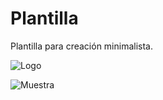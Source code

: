 # Plantilla
Plantilla para creación minimalista.

![Logo](https://user-images.githubusercontent.com/54257745/181864346-d2715ceb-4c08-46c9-96c0-7c0503160c47.png)

![Muestra](https://user-images.githubusercontent.com/54257745/181864001-b310e047-cad4-4537-ab2e-f42390131494.png)
